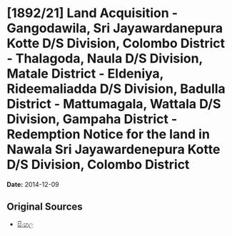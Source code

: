# [1892/21] Land Acquisition - Gangodawila, Sri Jayawardanepura Kotte D/S Division, Colombo District - Thalagoda, Naula D/S Division, Matale District - Eldeniya, Rideemaliadda D/S Division, Badulla District - Mattumagala, Wattala D/S Division, Gampaha District - Redemption Notice for the land in Nawala Sri Jayawardenepura Kotte D/S Division, Colombo District

**Date:** 2014-12-09

## Original Sources

- [සිංහල](https://documents.gov.lk/view/extra-gazettes/2014/12/1892-21_S.pdf)
